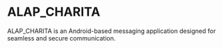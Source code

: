 # ALAP_CHARITA
ALAP_CHARITA is an Android-based messaging application designed for seamless and secure communication.
